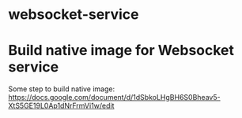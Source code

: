 # websocket-service
# Build native image for Websocket service
Some step to build native image: 
https://docs.google.com/document/d/1dSbkoLHgBH6S0Bheav5-XtS5GE19L0Ap1dNrFrmVi1w/edit
